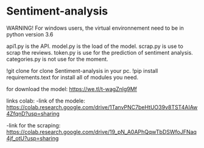 # Sentiment-analysis

WARNING! For windows users, the virtual environnement need to be in python version 3.6

api1.py is the API.
model.py is the load of the model.
scrap.py is use to scrap the reviews.
token.py is use for the prediction of sentiment analysis.
categories.py is not use for the moment.

!git clone for clone Sentiment-analysis in your pc.
!pip install requirements.text for install all of modules you need.



for download the model:
https://we.tl/t-wagZnlg9Mf

links colab:
  -link of the modele:
    https://colab.research.google.com/drive/1TanvPNC7beHtUO39v8TST4AIAw4ZfqnD?usp=sharing
    
   -link for the scraping:
    https://colab.research.google.com/drive/19_pN_A0APhQqwTbDSWfoJFNaq4jf_otU?usp=sharing

